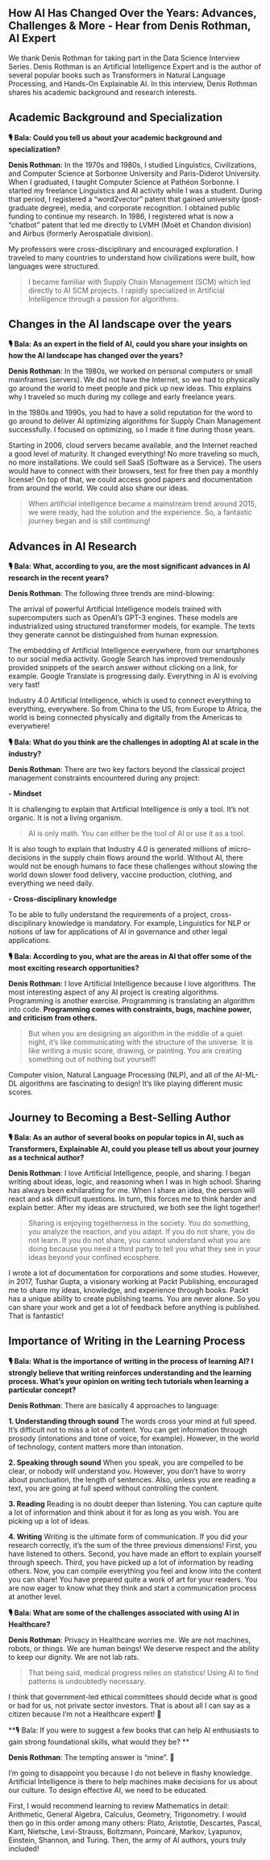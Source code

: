 ## How AI Has Changed Over the Years: Advances, Challenges & More - Hear from Denis Rothman, AI Expert

We thank Denis Rothman for taking part in the Data Science Interview Series. Denis Rothman is an Artificial Intelligence Expert and is the author of several popular books such as Transformers in Natural Language Processing, and Hands-On Explainable AI. In this interview, Denis Rothman shares his academic background and research interests.

## Academic Background and Specialization
**🎙️ Bala: Could you tell us about your academic background and specialization?**

**Denis Rothman**: In the 1970s and 1980s, I studied Linguistics, Civilizations, and Computer Science at Sorbonne University and Paris-Diderot University. When I graduated, I taught Computer Science at Pathéon Sorbonne. I started my freelance Linguistics and AI activity while I was a student. During that period, I registered a “word2vector” patent that gained university (post-graduate degree), media, and corporate recognition. I obtained public funding to continue my research. In 1986, I registered what is now a “chatbot” patent that led me directly to LVMH (Moët et Chandon division) and Airbus (formerly Aerospatiale division). 

My professors were cross-disciplinary and encouraged exploration. I traveled to many countries to understand how civilizations were built, how languages were structured.

> I became familiar with Supply Chain Management (SCM) which led directly to AI SCM projects. I rapidly specialized in Artificial Intelligence through a passion for algorithms.

## Changes in the AI landscape over the years
**🎙️ Bala: As an expert in the field of AI, could you share your insights on how the AI landscape has changed over the years?**

**Denis Rothman**: In the 1980s, we worked on personal computers or small mainframes (servers). We did not have the Internet, so we had to physically go around the world to meet people and pick up new ideas. This explains why I traveled so much during my college and early freelance years.

In the 1980s and 1990s, you had to have a solid reputation for the word to go around to deliver AI optimizing algorithms for Supply Chain Management successfully. I focused on optimizing, so I made it fine during those years.

Starting in 2006, cloud servers became available, and the Internet reached a good level of maturity. It changed everything! No more traveling so much, no more installations. We could sell SaaS (Software as a Service). The users would have to connect with their browsers, test for free then pay a monthly license! On top of that, we could access good papers and documentation from around the world. We could also share our ideas.

> When artificial intelligence became a mainstream trend around 2015, we were ready, had the solution and the experience. So, a fantastic journey began and is still continuing! 

## Advances in AI Research 
**🎙️ Bala: What, according to you, are the most significant advances in AI research in the recent years?**

**Denis Rothman**: The following three trends are mind-blowing:

The arrival of powerful Artificial Intelligence models trained with supercomputers such as OpenAI’s GPT-3 engines. These models are industrialized using structured transformer models, for example. The texts they generate cannot be distinguished from human expression.

The embedding of Artificial Intelligence everywhere, from our smartphones to our social media activity. Google Search has improved tremendously provided snippets of the search answer without clicking on a link, for example. Google Translate is progressing daily. Everything in AI is evolving very fast!

Industry 4.0 Artificial Intelligence, which is used to connect everything to everything, everywhere. So from China to the US, from Europe to Africa, the world is being connected physically and digitally from the Americas to everywhere!

**🎙️ Bala: What do you think are the challenges in adopting AI at scale in the industry?**

**Denis Rothman**: There are two key factors beyond the classical project management constraints encountered during any project:

**- Mindset**

It is challenging to explain that Artificial Intelligence is only a tool. It’s not organic. It is not a living organism. 

> AI is only math. You can either be the tool of AI or use it as a tool. 

It is also tough to explain that Industry 4.0 is generated millions of micro-decisions in the supply chain flows around the world. Without AI, there would not be enough humans to face these challenges without slowing the world down slower food delivery, vaccine production, clothing, and everything we need daily.

**- Cross-disciplinary knowledge**

To be able to fully understand the requirements of a project, cross-disciplinary knowledge is mandatory. For example, Linguistics for NLP or notions of law for applications of AI in governance and other legal applications.

**🎙️ Bala: According to you, what are the areas in AI that offer some of the most exciting research opportunities?**

**Denis Rothman**: I love Artificial Intelligence because I love algorithms. The most interesting aspect of any AI project is creating algorithms. Programming is another exercise. Programming is translating an algorithm into code. **Programming comes with constraints, bugs, machine power, and criticism from others.**

> But when you are designing an algorithm in the middle of a quiet night, it’s like communicating with the structure of the universe. It is like writing a music score, drawing, or painting. You are creating something out of nothing but yourself!

Computer vision, Natural Language Processing (NLP), and all of the AI-ML-DL algorithms are fascinating to design! It’s like playing different music scores.

## Journey to Becoming a Best-Selling Author
**🎙️ Bala: As an author of several books on popular topics in AI, such as Transformers, Explainable AI, could you please tell us about your journey as a technical author?**

**Denis Rothman**: I love Artificial Intelligence, people, and sharing. I began writing about ideas, logic, and reasoning when I was in high school. Sharing has always been exhilarating for me. When I share an idea, the person will react and ask difficult questions. In turn, this forces me to think harder and explain better. After my ideas are structured, we both see the light together!

> Sharing is enjoying togetherness in the society. You do something, you analyze the reaction, and you adapt.
If you do not share, you do not learn. If you do not share, you cannot understand what you are doing because you need a third party to tell you what they see in your ideas beyond your confined ecosphere.  

I wrote a lot of documentation for corporations and some studies. However, in 2017, Tushar Gupta, a visionary working at Packt Publishing, encouraged me to share my ideas, knowledge, and experience through books. Packt has a unique ability to create publishing teams. You are never alone. So you can share your work and get a lot of feedback before anything is published. That is fantastic!

## Importance of Writing in the Learning Process
**🎙️ Bala: What is the importance of writing in the process of learning AI? I strongly believe that writing reinforces understanding and the learning process. What’s your opinion on writing tech tutorials when learning a particular concept?**

**Denis Rothman**: There are basically  4 approaches to language:

**1. Understanding through sound**
The words cross your mind at full speed. It’s difficult not to miss a lot of content. You can get information through prosody (intonations and tone of voice, for example). However, in the world of technology, content matters more than intonation.

**2. Speaking through sound**
When you speak, you are compelled to be clear, or nobody will understand you. However, you don’t have to worry about punctuation, the length of sentences. Also, unless you are reading a text, you are going at full speed without controlling the content.

**3. Reading**
Reading is no doubt deeper than listening. You can capture quite a lot of information and think about it for as long as you wish. You are picking up a lot of ideas.

**4. Writing**
Writing is the ultimate form of communication. If you did your research correctly, it’s the sum of the three previous dimensions! First, you have listened to others. Second, you have made an effort to explain yourself through speech. Third, you have picked up a lot of information by reading others. Now, you can compile everything you feel and know into the content you can share! You have prepared quite a work of art for your readers. You are now eager to know what they think and start a communication process at another level.

**🎙️ Bala: What are some of the challenges associated with using AI in Healthcare?**

**Denis Rothman**: Privacy in Healthcare worries me. We are not machines, robots, or things. We are human beings! We deserve respect and the ability to keep our dignity. We are not lab rats. 

> That being said, medical progress relies on statistics! Using AI to find patterns is undoubtedly necessary. 

I think that government-led ethical committees should decide what is good or bad for us, not private sector investors. That is about all I can say as a citizen because I’m not a Healthcare expert! 🙂

**🎙️ Bala: If you were to suggest a few books that can help AI enthusiasts to gain strong foundational skills, what would they be?
**

**Denis Rothman**: The tempting answer is “mine”. 🙂

I’m going to disappoint you because I do not believe in flashy knowledge. Artificial Intelligence is there to help machines make decisions for us about our culture.  To design effective AI, we need to be educated.

First, I would recommend learning to review Mathematics in detail: Arithmetic, General Algebra, Calculus, Geometry, Trigonometry. I would then go in this order among many others: Plato, Aristotle, Descartes, Pascal, Kant, Nietsche, Levi-Strauss, Boltzmann, Poincaré, Markov, Lyapunov, Einstein, Shannon, and Turing. Then, the army of AI authors, yours truly included!



